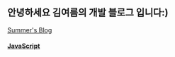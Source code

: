 ## 안녕하세요 김여름의 개발 블로그 입니다:)

[Summer's Blog](https://sunmerrr.github.io/)

#### [JavaScript](https://sunmerrr.github.io/JavaScript)

